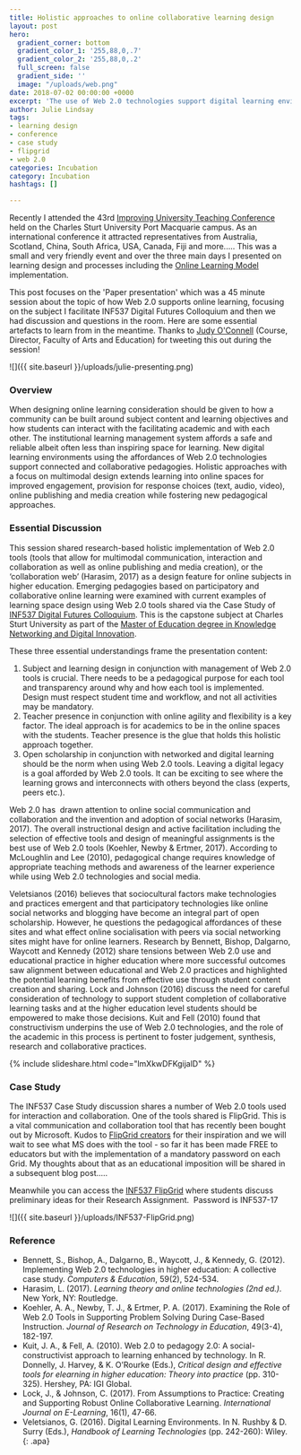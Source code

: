 ```yaml
---
title: Holistic approaches to online collaborative learning design
layout: post
hero:
  gradient_corner: bottom
  gradient_color_1: '255,88,0,.7'
  gradient_color_2: '255,88,0,.2'
  full_screen: false
  gradient_side: ''
  image: "/uploads/web.png"
date: 2018-07-02 00:00:00 +0000
excerpt: 'The use of Web 2.0 technologies support digital learning environments '
author: Julie Lindsay
tags:
- learning design
- conference
- case study
- flipgrid
- web 2.0
categories: Incubation
category: Incubation
hashtags: []

---
```

Recently I attended the 43rd [Improving University Teaching Conference](http://www.iutconference.com/) held on the Charles Sturt University Port Macquarie campus. As an international conference it attracted representatives from Australia, Scotland, China, South Africa, USA, Canada, Fiji and more..... This was a small and very friendly event and over the three main days I presented on learning design and processes including the [Online Learning Model](http://uimagine.edu.au/csulx/) implementation.

This post focuses on the 'Paper presentation' which was a 45 minute session about the topic of how Web 2.0 supports online learning, focusing on the subject I facilitate INF537 Digital Futures Colloquium and then we had discussion and questions in the room. Here are some essential artefacts to learn from in the meantime. Thanks to [Judy O'Connell](https://twitter.com/heyjudeonline) (Course, Director, Faculty of Arts and Education) for tweeting this out during the session!

![]({{ site.baseurl }}/uploads/julie-presenting.png)

### Overview

When designing online learning consideration should be given to how a community can be built around subject content and learning objectives and how students can interact with the facilitating academic and with each other. The institutional learning management system affords a safe and reliable albeit often less than inspiring space for learning. New digital learning environments using the affordances of Web 2.0 technologies support connected and collaborative pedagogies. Holistic approaches with a focus on multimodal design extends learning into online spaces for improved engagement, provision for response choices (text, audio, video), online publishing and media creation while fostering new pedagogical approaches.

### Essential Discussion

This session shared research-based holistic implementation of Web 2.0 tools (tools that allow for multimodal communication, interaction and collaboration as well as online publishing and media creation), or the ‘collaboration web’ (Harasim, 2017) as a design feature for online subjects in higher education. Emerging pedagogies based on participatory and collaborative online learning were examined with current examples of learning space design using Web 2.0 tools shared via the Case Study of [INF537 Digital Futures Colloquium](http://www.csu.edu.au/handbook/subjects/INF537.html). This is the capstone subject at Charles Sturt University as part of the [Master of Education degree in Knowledge Networking and Digital Innovation](http://futurestudents.csu.edu.au/courses/teaching-education/master-education-knowledge-networks-digital-innovation).

These three essential understandings frame the presentation content:

1. Subject and learning design in conjunction with management of Web 2.0 tools is crucial. There needs to be a pedagogical purpose for each tool and transparency around why and how each tool is implemented. Design must respect student time and workflow, and not all activities may be mandatory.
2. Teacher presence in conjunction with online agility and flexibility is a key factor. The ideal approach is for academics to be in the online spaces with the students. Teacher presence is the glue that holds this holistic approach together.
3. Open scholarship in conjunction with networked and digital learning should be the norm when using Web 2.0 tools. Leaving a digital legacy is a goal afforded by Web 2.0 tools. It can be exciting to see where the learning grows and interconnects with others beyond the class (experts, peers etc.).

Web 2.0 has  drawn attention to online social communication and collaboration and the invention and adoption of social networks (Harasim, 2017). The overall instructional design and active facilitation including the selection of effective tools and design of meaningful assignments is the best use of Web 2.0 tools (Koehler, Newby & Ertmer, 2017). According to McLoughlin and Lee (2010), pedagogical change requires knowledge of appropriate teaching methods and awareness of the learner experience while using Web 2.0 technologies and social media.

Veletsianos (2016) believes that sociocultural factors make technologies and practices emergent and that participatory technologies like online social networks and blogging have become an integral part of open scholarship. However, he questions the pedagogical affordances of these sites and what effect online socialisation with peers via social networking sites might have for online learners. Research by Bennett, Bishop, Dalgarno, Waycott and Kennedy (2012) share tensions between Web 2.0 use and educational practice in higher education where more successful outcomes saw alignment between educational and Web 2.0 practices and highlighted the potential learning benefits from effective use through student content creation and sharing. Lock and Johnson (2016) discuss the need for careful consideration of technology to support student completion of collaborative learning tasks and at the higher education level students should be empowered to make those decisions. Kuit and Fell (2010) found that constructivism underpins the use of Web 2.0 technologies, and the role of the academic in this process is pertinent to foster judgement, synthesis, research and collaborative practices.

{% include slideshare.html code="lmXkwDFKgijalD" %}

### Case Study

The INF537 Case Study discussion shares a number of Web 2.0 tools used for interaction and collaboration. One of the tools shared is FlipGrid. This is a vital communication and collaboration tool that has recently been bought out by Microsoft. Kudos to [FlipGrid creators](https://flipgrid.com/) for their inspiration and we will wait to see what MS does with the tool - so far it has been made FREE to educators but with the implementation of a mandatory password on each Grid. My thoughts about that as an educational imposition will be shared in a subsequent blog post.....

Meanwhile you can access the [INF537 FlipGrid](https://flipgrid.com/055e20) where students discuss preliminary ideas for their Research Assignment.  Password is INF537-17

![]({{ site.baseurl }}/uploads/INF537-FlipGrid.png)

### Reference

* Bennett, S., Bishop, A., Dalgarno, B., Waycott, J., & Kennedy, G. (2012). Implementing Web 2.0 technologies in higher education: A collective case study. _Computers & Education_, 59(2), 524-534.
* Harasim, L. (2017). _Learning theory and online technologies (2nd ed.)._ New York, NY: Routledge.
* Koehler, A. A., Newby, T. J., & Ertmer, P. A. (2017). Examining the Role of Web 2.0 Tools in Supporting Problem Solving During Case-Based Instruction. _Journal of Research on Technology in Education_, 49(3-4), 182-197.
* Kuit, J. A., & Fell, A. (2010). Web 2.0 to pedagogy 2.0: A social-constructivist approach to learning enhanced by technology. In R. Donnelly, J. Harvey, & K. O’Rourke (Eds.), _Critical design and effective tools for elearning in higher education: Theory into practice_ (pp. 310-325). Hershey, PA: IGI Global.
* Lock, J., & Johnson, C. (2017). From Assumptions to Practice: Creating and Supporting Robust Online Collaborative Learning. _International Journal on E-Learning_, 16(1), 47-66.
* Veletsianos, G. (2016). Digital Learning Environments. In N. Rushby & D. Surry (Eds.), _Handbook of Learning Technologies_ (pp. 242-260): Wiley.
  {: .apa}